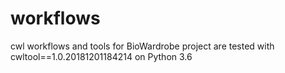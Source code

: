 <!--[![Build Status](https://travis-ci.org/Barski-lab/workflows.svg?branch=master)](https://travis-ci.org/Barski-lab/workflows)
-->
# workflows 
cwl workflows and tools for BioWardrobe project are
tested with cwltool==1.0.20181201184214
on Python 3.6
